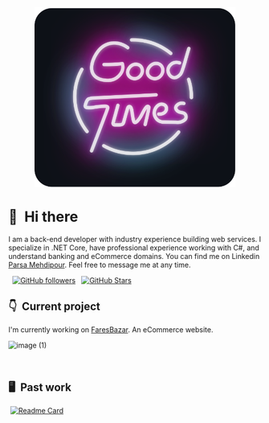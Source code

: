 <div align="center">
	<br>
		<img src="good-times.svg" width="400px">
	<br>
</div>

# 👋 &nbsp;Hi there

I am a back-end developer with industry experience building web services. I specialize in .NET Core, have professional experience working with C#, and understand banking and eCommerce domains. You can find me on Linkedin  [Parsa Mehdipour](http://www.linkedin.com/in/parsa-mehdipour-7b40861b5). Feel free to message me at any time.

&nbsp;
[![GitHub followers](https://img.shields.io/github/followers/ParsaMehdipour?logo=GitHub&style=for-the-badge)](https://github.com/ParsaMehdipour) &nbsp; [![GitHub Stars](https://img.shields.io/github/stars/ParsaMehdipour?logo=github&style=for-the-badge)](https://github.com/ParsaMehdipour) &nbsp;

## 👇 &nbsp;Current project

I'm currently working on [FaresBazar](https://faresbazar.com/). An eCommerce website.

![image (1)](https://github.com/ParsaMehdipour/ParsaMehdipour/assets/75223567/09c25bbc-4f93-4bd9-b01c-533558279757)

&nbsp;

## 🖥 &nbsp;Past work

&nbsp;[![Readme Card](https://github-readme-stats.vercel.app/api/pin/?username=ParsaMehdipour&repo=Intro-To-Rules-Engine-Design-Pattern&bg_color=0d1116&title_color=ce09ec&text_color=a4aacb&icon_color=007ec6)](https://github.com/ParsaMehdipour/Intro-To-Rules-Engine-Design-Pattern) &nbsp;
&nbsp;
